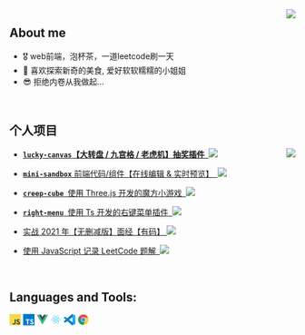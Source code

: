 <img align="right" src="https://github-readme-stats.vercel.app/api?username=buuing&show_icons=true&count_private=true&hide_border=true&cache_seconds=1900" />

## About me

- 🎖 web前端，泡杯茶，一道leetcode刷一天
- 🥕 喜欢探索新奇的美食, 爱好软软糯糯的小姐姐
- 😎 拒绝内卷从我做起...


<br />

## 个人项目

<a href="https://github.com/buuing"><img src="https://media.giphy.com/media/SWoSkN6DxTszqIKEqv/giphy.gif" align="right" height="265" /></a>

- **[`lucky-canvas`【大转盘 / 九宫格 / 老虎机】抽奖插件&ensp;<img src="https://img.shields.io/github/stars/buuing/lucky-canvas?style=social" height="22" align="top" />](https://github.com/buuing/lucky-canvas)**

- [**`mini-sandbox`** 前端代码/组件【在线编辑 & 实时预览】&ensp;<img src="https://img.shields.io/github/stars/buuing/mini-sandbox?style=social" height="22" align="top" />](https://github.com/buuing/mini-sandbox)

- [**`creep-cube`**&ensp;使用 Three.js 开发的魔方小游戏&ensp;<img src="https://img.shields.io/github/stars/buuing/creep-cube?style=social" height="22" align="top" />](https://github.com/buuing/creep-cube)

- [**`right-menu`**&ensp;使用 Ts 开发的右键菜单插件&ensp;<img src="https://img.shields.io/github/stars/buuing/right-menu?style=social" height="22" align="top" />](https://github.com/buuing/right-menu)

- [实战 2021 年【无删减版】面经【有码】 <img src="https://img.shields.io/github/stars/buuing/Interview?style=social" height="22" align="top" />](https://github.com/buuing/Interview)

- [使用 JavaScript 记录 LeetCode 题解&ensp;<img src="https://img.shields.io/github/stars/buuing/leetcode?style=social" height="22" align="top" />](https://github.com/buuing/leetcode)


<br />

## Languages and Tools:

<code><img height="20" src="https://raw.githubusercontent.com/github/explore/80688e429a7d4ef2fca1e82350fe8e3517d3494d/topics/javascript/javascript.png"></code>
<code><img height="20" src="https://raw.githubusercontent.com/github/explore/80688e429a7d4ef2fca1e82350fe8e3517d3494d/topics/typescript/typescript.png"></code>
<code><img height="20" src="https://raw.githubusercontent.com/github/explore/80688e429a7d4ef2fca1e82350fe8e3517d3494d/topics/vue/vue.png"></code>
<code><img height="20" src="https://raw.githubusercontent.com/github/explore/80688e429a7d4ef2fca1e82350fe8e3517d3494d/topics/react/react.png"></code>
<code><img height="20" src="https://raw.githubusercontent.com/github/explore/80688e429a7d4ef2fca1e82350fe8e3517d3494d/topics/visual-studio-code/visual-studio-code.png"></code>
<code><img height="20" src="https://raw.githubusercontent.com/github/explore/80688e429a7d4ef2fca1e82350fe8e3517d3494d/topics/chrome/chrome.png"></code>
